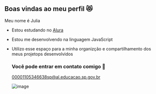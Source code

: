 ## Boas vindas ao meu perfil 😻

Meu nome é Julia 

- Estou estudando no [Alura](https://www.alura.com.br)
- Estou me desenvolvendo na linguagem JavaScript
- Utilizo esse espaço para a minha organizção e compartilhamento dos meus projetops desenvolvidos

  ### Você pode entrar em contato comigo 📧

  00001105346638sp@al.educacao.sp.gov.br


  ![image](https://github.com/stefanatojulia/Stefanatojulia/assets/171439996/9fe5365d-60ed-47d0-b60f-eebdba79ccce)
